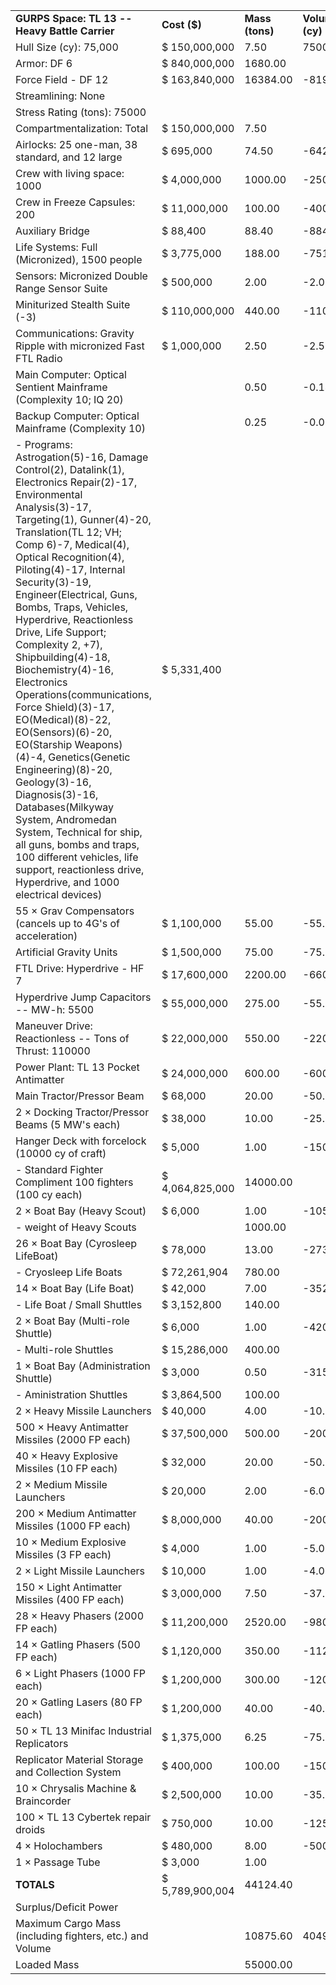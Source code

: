 |                                                                                                                                                                                                                                                                                                                                                                                                                                                                                                                                                                                                                                                                                                                                                                                                                                  |                 |                 |                 |                |
|----------------------------------------------------------------------------------------------------------------------------------------------------------------------------------------------------------------------------------------------------------------------------------------------------------------------------------------------------------------------------------------------------------------------------------------------------------------------------------------------------------------------------------------------------------------------------------------------------------------------------------------------------------------------------------------------------------------------------------------------------------------------------------------------------------------------------------|-----------------|-----------------|-----------------|----------------|
| **GURPS Space: TL 13 -- Heavy Battle Carrier**                                                                                                                                                                                                                                                                                                                                                                                                                                                                                                                                                                                                                                                                                                                                                                                   | **Cost ($)**    | **Mass (tons)** | **Volume (cy)** | **Power (MW)** |
| Hull Size (cy): 75,000                                                                                                                                                                                                                                                                                                                                                                                                                                                                                                                                                                                                                                                                                                                                                                                                           | $ 150,000,000   | 7.50            | 75000.00        |                |
| Armor: DF 6                                                                                                                                                                                                                                                                                                                                                                                                                                                                                                                                                                                                                                                                                                                                                                                                                      | $ 840,000,000   | 1680.00         |                 |                |
| Force Field - DF 12                                                                                                                                                                                                                                                                                                                                                                                                                                                                                                                                                                                                                                                                                                                                                                                                              | $ 163,840,000   | 16384.00        | -8192.00        | -40.0          |
| Streamlining: None                                                                                                                                                                                                                                                                                                                                                                                                                                                                                                                                                                                                                                                                                                                                                                                                               |                 |                 |                 |                |
| Stress Rating (tons): 75000                                                                                                                                                                                                                                                                                                                                                                                                                                                                                                                                                                                                                                                                                                                                                                                                      |                 |                 |                 |                |
| Compartmentalization: Total                                                                                                                                                                                                                                                                                                                                                                                                                                                                                                                                                                                                                                                                                                                                                                                                      | $ 150,000,000   | 7.50            |                 |                |
| Airlocks: 25 one-man, 38 standard, and 12 large                                                                                                                                                                                                                                                                                                                                                                                                                                                                                                                                                                                                                                                                                                                                                                                  | $ 695,000       | 74.50           | -642.00         |                |
| Crew with living space: 1000                                                                                                                                                                                                                                                                                                                                                                                                                                                                                                                                                                                                                                                                                                                                                                                                     | $ 4,000,000     | 1000.00         | -25000.00       |                |
| Crew in Freeze Capsules: 200                                                                                                                                                                                                                                                                                                                                                                                                                                                                                                                                                                                                                                                                                                                                                                                                     | $ 11,000,000    | 100.00          | -400.00         |                |
| Auxiliary Bridge                                                                                                                                                                                                                                                                                                                                                                                                                                                                                                                                                                                                                                                                                                                                                                                                                 | $ 88,400        | 88.40           | -884.00         |                |
| Life Systems: Full (Micronized), 1500 people                                                                                                                                                                                                                                                                                                                                                                                                                                                                                                                                                                                                                                                                                                                                                                                     | $ 3,775,000     | 188.00          | -751.00         | -1500.0        |
| Sensors: Micronized Double Range Sensor Suite                                                                                                                                                                                                                                                                                                                                                                                                                                                                                                                                                                                                                                                                                                                                                                                    | $ 500,000       | 2.00            | -2.00           | -1.0           |
| Miniturized Stealth Suite (-3)                                                                                                                                                                                                                                                                                                                                                                                                                                                                                                                                                                                                                                                                                                                                                                                                   | $ 110,000,000   | 440.00          | -1100.00        | -1100.0        |
| Communications: Gravity Ripple with micronized Fast FTL Radio                                                                                                                                                                                                                                                                                                                                                                                                                                                                                                                                                                                                                                                                                                                                                                    | $ 1,000,000     | 2.50            | -2.50           | -5.0           |
| Main Computer: Optical Sentient Mainframe (Complexity 10; IQ 20)                                                                                                                                                                                                                                                                                                                                                                                                                                                                                                                                                                                                                                                                                                                                                                 |                 | 0.50            | -0.14           |                |
| Backup Computer: Optical Mainframe (Complexity 10)                                                                                                                                                                                                                                                                                                                                                                                                                                                                                                                                                                                                                                                                                                                                                                               |                 | 0.25            | -0.06           |                |
| \- Programs: Astrogation(5)-16, Damage Control(2), Datalink(1), Electronics Repair(2)-17, Environmental Analysis(3)-17, Targeting(1), Gunner(4)-20, Translation(TL 12; VH; Comp 6)-7, Medical(4), Optical Recognition(4), Piloting(4)-17, Internal Security(3)-19, Engineer(Electrical, Guns, Bombs, Traps, Vehicles, Hyperdrive, Reactionless Drive, Life Support; Complexity 2, +7), Shipbuilding(4)-18, Biochemistry(4)-16, Electronics Operations(communications, Force Shield)(3)-17, EO(Medical)(8)-22, EO(Sensors)(6)-20, EO(Starship Weapons)(4)-4, Genetics(Genetic Engineering)(8)-20, Geology(3)-16, Diagnosis(3)-16, Databases(Milkyway System, Andromedan System, Technical for ship, all guns, bombs and traps, 100 different vehicles, life support, reactionless drive, Hyperdrive, and 1000 electrical devices) | $ 5,331,400     |                 |                 |                |
| 55 × Grav Compensators (cancels up to 4G's of acceleration)                                                                                                                                                                                                                                                                                                                                                                                                                                                                                                                                                                                                                                                                                                                                                                      | $ 1,100,000     | 55.00           | -55.00          | -55.0          |
| Artificial Gravity Units                                                                                                                                                                                                                                                                                                                                                                                                                                                                                                                                                                                                                                                                                                                                                                                                         | $ 1,500,000     | 75.00           | -75.00          | -75.0          |
| FTL Drive: Hyperdrive - HF 7                                                                                                                                                                                                                                                                                                                                                                                                                                                                                                                                                                                                                                                                                                                                                                                                     | $ 17,600,000    | 2200.00         | -6600.00        | -4400.0        |
| Hyperdrive Jump Capacitors -- MW-h: 5500                                                                                                                                                                                                                                                                                                                                                                                                                                                                                                                                                                                                                                                                                                                                                                                         | $ 55,000,000    | 275.00          | -55.00          |                |
| Maneuver Drive: Reactionless -- Tons of Thrust: 110000                                                                                                                                                                                                                                                                                                                                                                                                                                                                                                                                                                                                                                                                                                                                                                           | $ 22,000,000    | 550.00          | -2200.00        | -1100.0        |
| Power Plant: TL 13 Pocket Antimatter                                                                                                                                                                                                                                                                                                                                                                                                                                                                                                                                                                                                                                                                                                                                                                                             | $ 24,000,000    | 600.00          | -600.00         | 24000.0        |
| Main Tractor/Pressor Beam                                                                                                                                                                                                                                                                                                                                                                                                                                                                                                                                                                                                                                                                                                                                                                                                        | $ 68,000        | 20.00           | -50.00          | -20.0          |
| 2 × Docking Tractor/Pressor Beams (5 MW's each)                                                                                                                                                                                                                                                                                                                                                                                                                                                                                                                                                                                                                                                                                                                                                                                  | $ 38,000        | 10.00           | -25.00          | -10.0          |
| Hanger Deck with forcelock (10000 cy of craft)                                                                                                                                                                                                                                                                                                                                                                                                                                                                                                                                                                                                                                                                                                                                                                                   | $ 5,000         | 1.00            | -15000.00       |                |
| \- Standard Fighter Compliment 100 fighters (100 cy each)                                                                                                                                                                                                                                                                                                                                                                                                                                                                                                                                                                                                                                                                                                                                                                        | $ 4,064,825,000 | 14000.00        |                 |                |
| 2 × Boat Bay (Heavy Scout)                                                                                                                                                                                                                                                                                                                                                                                                                                                                                                                                                                                                                                                                                                                                                                                                       | $ 6,000         | 1.00            | -1050.00        |                |
| \- weight of Heavy Scouts                                                                                                                                                                                                                                                                                                                                                                                                                                                                                                                                                                                                                                                                                                                                                                                                        |                 | 1000.00         |                 |                |
| 26 × Boat Bay (Cyrosleep LifeBoat)                                                                                                                                                                                                                                                                                                                                                                                                                                                                                                                                                                                                                                                                                                                                                                                               | $ 78,000        | 13.00           | -2730.00        |                |
| \- Cryosleep Life Boats                                                                                                                                                                                                                                                                                                                                                                                                                                                                                                                                                                                                                                                                                                                                                                                                          | $ 72,261,904    | 780.00          |                 |                |
| 14 × Boat Bay (Life Boat)                                                                                                                                                                                                                                                                                                                                                                                                                                                                                                                                                                                                                                                                                                                                                                                                        | $ 42,000        | 7.00            | -352.80         |                |
| \- Life Boat / Small Shuttles                                                                                                                                                                                                                                                                                                                                                                                                                                                                                                                                                                                                                                                                                                                                                                                                    | $ 3,152,800     | 140.00          |                 |                |
| 2 × Boat Bay (Multi-role Shuttle)                                                                                                                                                                                                                                                                                                                                                                                                                                                                                                                                                                                                                                                                                                                                                                                                | $ 6,000         | 1.00            | -420.00         |                |
| \- Multi-role Shuttles                                                                                                                                                                                                                                                                                                                                                                                                                                                                                                                                                                                                                                                                                                                                                                                                           | $ 15,286,000    | 400.00          |                 |                |
| 1 × Boat Bay (Administration Shuttle)                                                                                                                                                                                                                                                                                                                                                                                                                                                                                                                                                                                                                                                                                                                                                                                            | $ 3,000         | 0.50            | -315.00         |                |
| \- Aministration Shuttles                                                                                                                                                                                                                                                                                                                                                                                                                                                                                                                                                                                                                                                                                                                                                                                                        | $ 3,864,500     | 100.00          |                 |                |
| 2 × Heavy Missile Launchers                                                                                                                                                                                                                                                                                                                                                                                                                                                                                                                                                                                                                                                                                                                                                                                                      | $ 40,000        | 4.00            | -10.00          |                |
| 500 × Heavy Antimatter Missiles (2000 FP each)                                                                                                                                                                                                                                                                                                                                                                                                                                                                                                                                                                                                                                                                                                                                                                                   | $ 37,500,000    | 500.00          | -2000.00        |                |
| 40 × Heavy Explosive Missiles (10 FP each)                                                                                                                                                                                                                                                                                                                                                                                                                                                                                                                                                                                                                                                                                                                                                                                       | $ 32,000        | 20.00           | -50.00          |                |
| 2 × Medium Missile Launchers                                                                                                                                                                                                                                                                                                                                                                                                                                                                                                                                                                                                                                                                                                                                                                                                     | $ 20,000        | 2.00            | -6.00           |                |
| 200 × Medium Antimatter Missiles (1000 FP each)                                                                                                                                                                                                                                                                                                                                                                                                                                                                                                                                                                                                                                                                                                                                                                                  | $ 8,000,000     | 40.00           | -200.00         |                |
| 10 × Medium Explosive Missiles (3 FP each)                                                                                                                                                                                                                                                                                                                                                                                                                                                                                                                                                                                                                                                                                                                                                                                       | $ 4,000         | 1.00            | -5.00           |                |
| 2 × Light Missile Launchers                                                                                                                                                                                                                                                                                                                                                                                                                                                                                                                                                                                                                                                                                                                                                                                                      | $ 10,000        | 1.00            | -4.00           |                |
| 150 × Light Antimatter Missiles (400 FP each)                                                                                                                                                                                                                                                                                                                                                                                                                                                                                                                                                                                                                                                                                                                                                                                    | $ 3,000,000     | 7.50            | -37.50          |                |
| 28 × Heavy Phasers (2000 FP each)                                                                                                                                                                                                                                                                                                                                                                                                                                                                                                                                                                                                                                                                                                                                                                                                | $ 11,200,000    | 2520.00         | -980.00         | -11200.0       |
| 14 × Gatling Phasers (500 FP each)                                                                                                                                                                                                                                                                                                                                                                                                                                                                                                                                                                                                                                                                                                                                                                                               | $ 1,120,000     | 350.00          | -112.00         | -1400.0        |
| 6 × Light Phasers (1000 FP each)                                                                                                                                                                                                                                                                                                                                                                                                                                                                                                                                                                                                                                                                                                                                                                                                 | $ 1,200,000     | 300.00          | -120.00         | -1200.0        |
| 20 × Gatling Lasers (80 FP each)                                                                                                                                                                                                                                                                                                                                                                                                                                                                                                                                                                                                                                                                                                                                                                                                 | $ 1,200,000     | 40.00           | -40.00          | -400.0         |
| 50 × TL 13 Minifac Industrial Replicators                                                                                                                                                                                                                                                                                                                                                                                                                                                                                                                                                                                                                                                                                                                                                                                        | $ 1,375,000     | 6.25            | -75.00          |                |
| Replicator Material Storage and Collection System                                                                                                                                                                                                                                                                                                                                                                                                                                                                                                                                                                                                                                                                                                                                                                                | $ 400,000       | 100.00          | -150.00         |                |
| 10 × Chrysalis Machine & Braincorder                                                                                                                                                                                                                                                                                                                                                                                                                                                                                                                                                                                                                                                                                                                                                                                             | $ 2,500,000     | 10.00           | -35.00          |                |
| 100 × TL 13 Cybertek repair droids                                                                                                                                                                                                                                                                                                                                                                                                                                                                                                                                                                                                                                                                                                                                                                                               | $ 750,000       | 10.00           | -125.00         |                |
| 4 × Holochambers                                                                                                                                                                                                                                                                                                                                                                                                                                                                                                                                                                                                                                                                                                                                                                                                                 | $ 480,000       | 8.00            | -500.00         |                |
| 1 × Passage Tube                                                                                                                                                                                                                                                                                                                                                                                                                                                                                                                                                                                                                                                                                                                                                                                                                 | $ 3,000         | 1.00            |                 |                |
| **TOTALS**                                                                                                                                                                                                                                                                                                                                                                                                                                                                                                                                                                                                                                                                                                                                                                                                                       | $ 5,789,900,004 | 44124.40        |                 |                |
| Surplus/Deficit Power                                                                                                                                                                                                                                                                                                                                                                                                                                                                                                                                                                                                                                                                                                                                                                                                            |                 |                 |                 | 1494.0         |
| Maximum Cargo Mass (including fighters, etc.) and Volume                                                                                                                                                                                                                                                                                                                                                                                                                                                                                                                                                                                                                                                                                                                                                                         |                 | 10875.60        | 4049.00         |                |
| Loaded Mass                                                                                                                                                                                                                                                                                                                                                                                                                                                                                                                                                                                                                                                                                                                                                                                                                      |                 | 55000.00        |                 |                |
